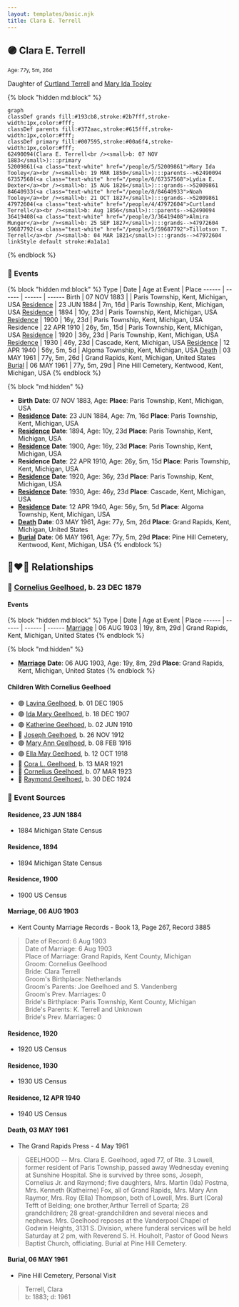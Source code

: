 ```yaml
---
layout: templates/basic.njk
title: Clara E. Terrell
---
```

## 🟣 Clara E. Terrell
<small>Age: 77y, 5m, 26d</small>

Daughter of [Curtland Terrell](/people/4/47972604) and [Mary Ida Tooley](/people/5/52009861)

{% block "hidden md:block" %}
```mermaid
graph
classDef grands fill:#193cb8,stroke:#2b7fff,stroke-width:1px,color:#fff;
classDef parents fill:#372aac,stroke:#615fff,stroke-width:1px,color:#fff;
classDef primary fill:#007595,stroke:#00a6f4,stroke-width:1px,color:#fff;
62490094(Clara E. Terrell<br /><small>b: 07 NOV 1883</small>):::primary
52009861(<a class="text-white" href="/people/5/52009861">Mary Ida Tooley</a><br /><small>b: 19 MAR 1850</small>):::parents-->62490094
67357568(<a class="text-white" href="/people/6/67357568">Lydia E. Dexter</a><br /><small>b: 15 AUG 1826</small>):::grands-->52009861
84640933(<a class="text-white" href="/people/8/84640933">Noah Tooley</a><br /><small>b: 21 OCT 1827</small>):::grands-->52009861
47972604(<a class="text-white" href="/people/4/47972604">Curtland Terrell</a><br /><small>b: Aug 1856</small>):::parents-->62490094
36419408(<a class="text-white" href="/people/3/36419408">Almira Munger</a><br /><small>b: 25 SEP 1827</small>):::grands-->47972604
59687792(<a class="text-white" href="/people/5/59687792">Tillotson T. Terrell</a><br /><small>b: 04 MAR 1821</small>):::grands-->47972604
linkStyle default stroke:#a1a1a1
```
{% endblock %}

### 📆 Events

{% block "hidden md:block" %}
Type | Date | Age at Event | Place
------ | ------ | ------ | ------
Birth | 07 NOV 1883 |  | Paris Township, Kent, Michigan, USA
[Residence](#event-event-0) | 23 JUN 1884 | 7m, 16d | Paris Township, Kent, Michigan, USA
[Residence](#event-event-1) | 1894 | 10y, 23d | Paris Township, Kent, Michigan, USA
[Residence](#event-event-2) | 1900 | 16y, 23d | Paris Township, Kent, Michigan, USA
Residence | 22 APR 1910 | 26y, 5m, 15d | Paris Township, Kent, Michigan, USA
[Residence](#event-event-4) | 1920 | 36y, 23d | Paris Township, Kent, Michigan, USA
[Residence](#event-event-5) | 1930 | 46y, 23d | Cascade, Kent, Michigan, USA
[Residence](#event-event-6) | 12 APR 1940 | 56y, 5m, 5d | Algoma Township, Kent, Michigan, USA
[Death](#event-event-11) | 03 MAY 1961 | 77y, 5m, 26d | Grand Rapids, Kent, Michigan, United States
[Burial](#event-event-12) | 06 MAY 1961 | 77y, 5m, 29d | Pine Hill Cemetery, Kentwood, Kent, Michigan, USA
{% endblock %}

{% block "md:hidden" %}
- **Birth**
**Date**: 07 NOV 1883, Age:
**Place**: Paris Township, Kent, Michigan, USA
- **[Residence](#event-event-0)**
**Date**: 23 JUN 1884, Age: 7m, 16d
**Place**: Paris Township, Kent, Michigan, USA
- **[Residence](#event-event-1)**
**Date**: 1894, Age: 10y, 23d
**Place**: Paris Township, Kent, Michigan, USA
- **[Residence](#event-event-2)**
**Date**: 1900, Age: 16y, 23d
**Place**: Paris Township, Kent, Michigan, USA
- **Residence**
**Date**: 22 APR 1910, Age: 26y, 5m, 15d
**Place**: Paris Township, Kent, Michigan, USA
- **[Residence](#event-event-4)**
**Date**: 1920, Age: 36y, 23d
**Place**: Paris Township, Kent, Michigan, USA
- **[Residence](#event-event-5)**
**Date**: 1930, Age: 46y, 23d
**Place**: Cascade, Kent, Michigan, USA
- **[Residence](#event-event-6)**
**Date**: 12 APR 1940, Age: 56y, 5m, 5d
**Place**: Algoma Township, Kent, Michigan, USA
- **[Death](#event-event-11)**
**Date**: 03 MAY 1961, Age: 77y, 5m, 26d
**Place**: Grand Rapids, Kent, Michigan, United States
- **[Burial](#event-event-12)**
**Date**: 06 MAY 1961, Age: 77y, 5m, 29d
**Place**: Pine Hill Cemetery, Kentwood, Kent, Michigan, USA
{% endblock %}

## 👩‍❤️‍👨 Relationships

### 🔵 [Cornelius Geelhoed](/people/9/92844960), b. 23 DEC 1879

#### Events

{% block "hidden md:block" %}
Type | Date | Age at Event | Place
------ | ------ | ------ | ------
[Marriage](#event-family-0-event-0) | 06 AUG 1903 | 19y, 8m, 29d | Grand Rapids, Kent, Michigan, United States
{% endblock %}

{% block "md:hidden" %}
- **[Marriage](#event-family-0-event-0)**
**Date**: 06 AUG 1903, Age: 19y, 8m, 29d
**Place**: Grand Rapids, Kent, Michigan, United States
{% endblock %}

#### Children With Cornelius Geelhoed
* 🟣 [Lavina Geelhoed](/people/6/61172656), b. 01 DEC 1905
* 🟣 [Ida Mary Geelhoed](/people/1/11612484), b. 18 DEC 1907
* 🟣 [Katherine Geelhoed](/people/9/97434011), b. 02 JUN 1910
* 🔵 [Joseph Geelhoed](/people/1/15410559), b. 26 NOV 1912
* 🟣 [Mary Ann Geelhoed](/people/6/6202111), b. 08 FEB 1916
* 🟣 [Ella May Geelhoed](/people/7/77129056), b. 12 OCT 1918
* 🔵 [Cora L. Geelhoed](/people/9/92397342), b. 13 MAR 1921
* 🔵 [Cornelius Geelhoed](/people/7/7469384), b. 07 MAR 1923
* 🔵 [Raymond Geelhoed](/people/9/98188250), b. 30 DEC 1924
### 📰 Event Sources

#### <a id="event-event-0"></a> Residence, 23 JUN 1884
* 1884 Michigan State Census

#### <a id="event-event-1"></a> Residence, 1894
* 1894 Michigan State Census

#### <a id="event-event-2"></a> Residence, 1900
* 1900 US Census

#### <a id="event-family-0-event-0"></a> Marriage, 06 AUG 1903
* Kent County Marriage Records  - Book 13, Page 267, Record 3885
>   
  > Date of Record: 6 Aug 1903  
  > Date of Marriage: 6 Aug 1903  
  > Place of Marriage: Grand Rapids, Kent County, Michigan  
  > Groom: Cornelius Geelhood  
  > Bride: Clara Terrell  
  > Groom's Birthplace: Netherlands  
  > Groom's Parents: Joe Geelhoed and S. Vandenberg  
  > Groom's Prev. Marriages: 0  
  > Bride's Birthplace: Paris Township, Kent County, Michigan  
  > Bride's Parents: K. Terrell and Unknown  
  > Bride's Prev. Marriages: 0

#### <a id="event-event-4"></a> Residence, 1920
* 1920 US Census

#### <a id="event-event-5"></a> Residence, 1930
* 1930 US Census

#### <a id="event-event-6"></a> Residence, 12 APR 1940
* 1940 US Census

#### <a id="event-event-11"></a> Death, 03 MAY 1961
* The Grand Rapids Press  - 4 May 1961
>   
  > GEELHOOD -- Mrs. Clara E. Geelhood, aged 77, of Rte. 3 Lowell, former resident of Paris Township, passed away Wednesday evening at Sunshine Hospital. She is survived by three sons, Joseph, Cornelius Jr. and Raymond; five daughters, Mrs. Martin (Ida) Postma, Mrs. Kenneth (Katheirne) Fox, all of Grand Rapids, Mrs. Mary Ann Raymor, Mrs. Roy (Ella) Thompson, both of Lowell, Mrs. Burt (Cora) Tefft of Belding; one brother,Arthur Terrell of Sparta; 28 grandchildren; 28 great-grandchildren and several nieces and nephews. Mrs. Geelhood reposes at the Vanderpool Chapel of Godwin Heights, 3131 S. Division, where funderal services will be held Saturday at 2 pm, with Reverend S. H. Houholt, Pastor of Good News Baptist Church, officiating. Burial at Pine Hill Cemetery.

#### <a id="event-event-12"></a> Burial, 06 MAY 1961
* Pine Hill Cemetery, Personal Visit
>   
  > Terrell, Clara  
  > b: 1883; d: 1961
